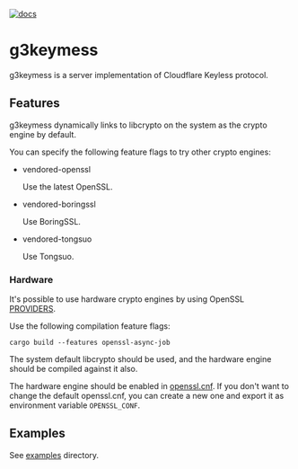 [![docs](https://readthedocs.org/projects/g3-project-g3keymess/badge)](https://g3-project.readthedocs.io/projects/g3keymess/)

# g3keymess

g3keymess is a server implementation of Cloudflare Keyless protocol.

## Features

g3keymess dynamically links to libcrypto on the system as the crypto engine by default.

You can specify the following feature flags to try other crypto engines:

- vendored-openssl

  Use the latest OpenSSL.

- vendored-boringssl

  Use BoringSSL.

- vendored-tongsuo

  Use Tongsuo.

### Hardware

It's possible to use hardware crypto engines by using
OpenSSL [PROVIDERS](https://github.com/openssl/openssl/blob/master/README-PROVIDERS.md).

Use the following compilation feature flags:

```text
cargo build --features openssl-async-job
```

The system default libcrypto should be used, and the hardware engine should be compiled against it also.

The hardware engine should be enabled in [openssl.cnf](https://docs.openssl.org/master/man5/config/). If you don't want
to change the default openssl.cnf, you can create a new one and export it as environment variable `OPENSSL_CONF`.

## Examples

See [examples](examples) directory.
